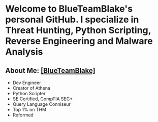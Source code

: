 # Welcome to BlueTeamBlake's personal GitHub. I specialize in Threat Hunting, Python Scripting, Reverse Engineering and Malware Analysis

## About Me: [[BlueTeamBlake]](https://www.blueteamblake.com) 

- Dev Engineer
- Creator of Athena
- Python Scripter
- SE Certified, CompTIA SEC+
- Query Language Conniseur
- Top 1% on THM
- Reformed

